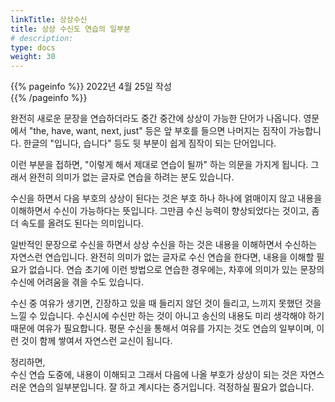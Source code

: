 ```yaml
---
linkTitle: 상상수신
title: 상상 수신도 연습의 일부분
# description: 
type: docs
weight: 30
---
```

{{% pageinfo %}}
2022년 4월 25일 작성<br>
{{% /pageinfo %}}
<div oncontextmenu="return false" ondragstart="return false" onselectstart="return false">


완전히 새로운 문장을 연습하더라도 중간 중간에 상상이 가능한 단어가 나옵니다. 영문에서 "the, have, want, next, just" 등은 앞 부호를 들으면 나머지는 짐작이 가능합니다. 한글의 "입니다, 습니다" 등도 뒷 부분이 쉽게 짐작이 되는 단어입니다.

이런 부분을 접하면, "이렇게 해서 제대로 연습이 될까" 하는 의문을 가지게 됩니다. 그래서 완전히 의미가 없는 글자로 연습을 하려는 분도 있습니다.

수신을 하면서 다음 부호의 상상이 된다는 것은 부호 하나 하나에 얽매이지 않고 내용을 이해하면서 수신이 가능하다는 뜻입니다. 그만큼 수신 능력이 향상되었다는 것이고, 좀 더 속도를 올려도 된다는 의미입니다.

일반적인 문장으로 수신을 하면서 상상 수신을 하는 것은 내용을 이해하면서 수신하는 자연스런 연습입니다. 완전히 의미가 없는 글자로 수신 연습을 한다면, 내용을 이해할 필요가 없습니다. 연습 초기에 이런 방법으로 연습한 경우에는, 차후에 의미가 있는 문장의 수신에 어려움을 겪을 수도 있습니다.

수신 중 여유가 생기면, 긴장하고 있을 때 들리지 않던 것이 들리고, 느끼지 못했던 것을 느낄 수 있습니다. 수신시에 수신만 하는 것이 아니고 송신의 내용도 미리 생각해야 하기 때문에 여유가 필요합니다. 평문 수신을 통해서 여유를 가지는 것도 연습의 일부이며, 이런 것이 함께 쌓여서 자연스런 교신이 됩니다.

정리하면,<br>
수신 연습 도중에, 내용이 이해되고 그래서 다음에 나올 부호가 상상이 되는 것은 자연스러운 연습의 일부분입니다. 잘 하고 계시다는 증거입니다. 걱정하실 필요가 없습니다.


</div>